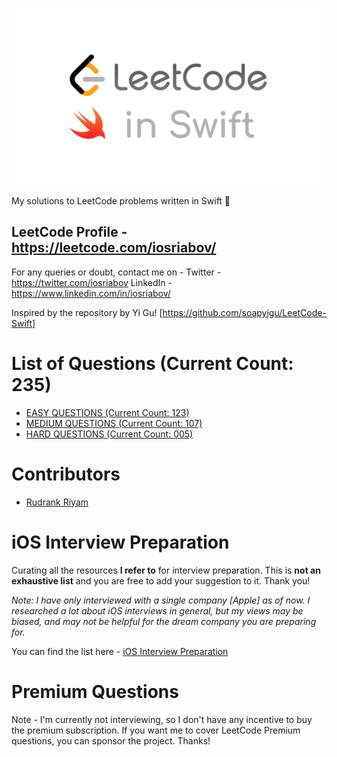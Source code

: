 ![Leetcode in Swift Logo](./LeetCode-in-Swift.jpg?style=centerme)

My solutions to LeetCode problems written in Swift :grimacing:

## LeetCode Profile - https://leetcode.com/iosriabov/
For any queries or doubt, contact me on -
Twitter - https://twitter.com/iosriabov
LinkedIn - https://www.linkedin.com/in/iosriabov/

Inspired by the repository by Yi Gu! [https://github.com/soapyigu/LeetCode-Swift]

# List of Questions (Current Count: 235)
* [EASY QUESTIONS (Current Count: 123)](https://github.com/iosriabov/LeetCode-in-Swift/tree/master/EASY/README.md)
* [MEDIUM QUESTIONS (Current Count: 107)](https://github.com/iosriabov/LeetCode-in-Swift/tree/master/MEDIUM/README.md)
* [HARD QUESTIONS (Current Count: 005)](https://github.com/iosriabov/LeetCode-in-Swift/tree/master/HARD/README.md)

# Contributors
* [Rudrank Riyam](https://twitter.com/iosriabov)

# iOS Interview Preparation
Curating all the resources **I refer to** for interview preparation. This is **not an exhaustive list** and you are free to add your suggestion to it. Thank you!

*Note: I have only interviewed with a single company [Apple] as of now. I researched a lot about iOS interviews in general, but my views may be biased, and may not be helpful for the dream company you are preparing for.*

You can find the list here - [iOS Interview Preparation](https://github.com/iosriabov/LeetCode-in-Swift/blob/master/iOS%20INTERVIEW%20PREPARATION.md)

# Premium Questions

Note - I'm currently not interviewing, so I don't have any incentive to buy the premium subscription. If you want me to cover LeetCode Premium questions, you can sponsor the project. Thanks!
